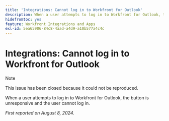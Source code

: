 ```yaml
---
title: 'Integrations: Cannot log in to Workfront for Outlook'
description: When a user attempts to log in to Workfront for Outlook, the button is unresponsive, and the user cannot log in.
hidefromtoc: yes
feature: Workfront Integrations and Apps
exl-id: 5ea65906-84c8-4aad-a4d9-a10b577a4c4c
---
```

# Integrations: Cannot log in to Workfront for Outlook

>[!NOTE]
>
>This issue has been closed because it could not be reproduced.

When a user attempts to log in to Workfront for Outlook, the button is unresponsive and the user cannot log in.

_First reported on August 8, 2024._
